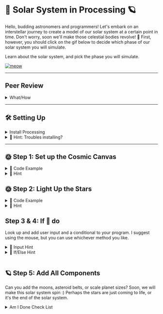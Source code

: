 # 🌌 Solar System in Processing 🪐

Hello, budding astronomers and programmers! Let's embark on an interstellar journey to create a model of our solar system at a certain point in time. Don't worry, soon we'll make those celestial bodies revolve! 🚀 First, however, you should click on the gif below to decide which phase of our solar system you will simulate. 


Learn about the solar system, and pick the phase you will simulate.

<a href="https://youtu.be/TBikbn5XJhg?feature=shared"><img src="solar.gif" alt="meow" width="500" height="500"></a>

---

## Peer Review

<details>
<summary>What/How</summary>
    
    
Before moving on, you must have your idea/plan peer-reviewed by three other students, and you will be asked to know what the <a href="https://processing.org/reference/translate_.html"> `translate(x,y)` function</a> does, use user input via the mouse, use a conditional based on said input, create three unique pretty shapes 💖, pick one artistic aspect, light, color, shadows, etc to focus on, pick one scientific aspect to focus on, stars, planets, moons, gas clouds
    
1. When Being reviewed: Create a flow chart of your program logic. Then, explain how said logic will represent stage X, the science aspect, of our solar system, by doing x,y, and z, the artistic aspect, to your peers. Record your feedback from peers for credit.
    
2. When Reviewing: Provide a grow, glow, and original comment 
</details>

---


## 🛠 Setting Up

<details>
    <summary>Install Processing</summary>
        1.) Get the IDE
        <br>
        2.) Visit <a href= "https://processing.org/download/"> Processing's download Page</a>
        <br>
        3. Install and launch Processing. It's like our spaceship control room!
        Ensure You're in Java Mode:
        - Processing uses Java by default. Just ensure you see 'Java' in the top right.
        
</details>



<details>
  <summary>🌟 Hint: Troubles installing?</summary>
Make sure you have the right version for your operating system. If you get stuck, ask a classmate or your teacher for help.
</details>

---

## 🌞 Step 1: Set up the Cosmic Canvas

<details>
  <summary>👾 Code Example</summary>

<img src="space.png" height="500" width="700">
</details>

<details>
<summary>🌟 Hint</summary>
    
"The `size(800, 600);` sets our universe's width and height. Feel free to make it bigger or smaller!"


</details>


## 🌞 Step 2: Light Up the Stars
<details>
  <summary>👾 Code Example</summary>
    <img src="sun.png" height="500" width="700">


</details>

<details>
  <summary>🌟 Hint</summary>
   
 The `ellipse(400, 300, 100, 100);` function draws the sun. The first two values set the position (x,y), and the last two values set the width and height of the ellipse.
 
<img src="ellipse.png" alt="meow" width="500" height="500">

You already have been making flow charts and using conditionals! here is a basic condition in java!
<br>
<br>

</details>

## Step 3 & 4:  If 🐁 do
Look up and add user input and a conditional to your program. I suggest using the mouse, but you can use whichever method you like. 

<details>
  <summary>🌟 Input Hint</summary>
    Input is the first thing I think about. What data does the program need? Check out this link to see how processing allows a programmer to create interactive works of art!
    <br>
    <br>
    <a href="https://processing.org/examples/mousefunctions.html" > Processing Mouse Example </a>
</details>

<details>
  <summary>🌟 If/Else Hint</summary>
   If statements in Java are the same as in every language. The only change is in the structure of the words, i.e., syntax.
    <br>
    <br>
    
<img src="java_if_else.png" alt="meow" width="500" height="500">
    <br>
    <br>
    
Here is the actual Java code!
<br>
<br>

<img src="java_if_code.png" alt="meow" width="400" height="200">
 
</details>    
<br>




## 🪐 Step 5: Add All Components 

Can you add the moons, asteroid belts, or scale planet sizes? Soon, we will make this
solar system spin :) Perhaps the stars are just coming to life, or it's the end of the solar system.

<details>
    <summary>Am I Done Check List</summary>
    
        1. Peer review document
        2. Flow Chart
        3. User input used
        4. Conditional Statement used
        5. Art aspect clear
        6. Science aspect clear
        7. 3 unique shapes
        8. 3 unqiue colors
        9. Video Reflection
</details>






